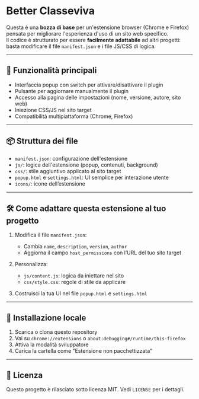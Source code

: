 # Better Classeviva

Questa è una **bozza di base** per un'estensione browser (Chrome e Firefox) pensata per migliorare l'esperienza d'uso di un sito web specifico.  
Il codice è strutturato per essere **facilmente adattabile** ad altri progetti: basta modificare il file `manifest.json` e i file JS/CSS di logica.

---

## 🚀 Funzionalità principali

- Interfaccia popup con switch per attivare/disattivare il plugin
- Pulsante per aggiornare manualmente il plugin
- Accesso alla pagina delle impostazioni (nome, versione, autore, sito web)
- Iniezione CSS/JS nel sito target
- Compatibilità multipiattaforma (Chrome, Firefox)

---

## 📦 Struttura dei file

- `manifest.json`: configurazione dell'estensione
- `js/`: logica dell'estensione (popup, contenuti, background)
- `css/`: stile aggiuntivo applicato al sito target
- `popup.html` e `settings.html`: UI semplice per interazione utente
- `icons/`: icone dell’estensione

---

## 🛠️ Come adattare questa estensione al tuo progetto

1. Modifica il file `manifest.json`:
   - Cambia `name`, `description`, `version`, `author`
   - Aggiorna il campo `host_permissions` con l’URL del tuo sito target

2. Personalizza:
   - `js/content.js`: logica da iniettare nel sito
   - `css/style.css`: regole di stile da applicare

3. Costruisci la tua UI nel file `popup.html` e `settings.html`

---

## 🧪 Installazione locale

1. Scarica o clona questo repository
2. Vai su `chrome://extensions` o `about:debugging#/runtime/this-firefox`
3. Attiva la modalità sviluppatore
4. Carica la cartella come "Estensione non pacchettizzata"

---

## 📄 Licenza

Questo progetto è rilasciato sotto licenza MIT. Vedi `LICENSE` per i dettagli.
